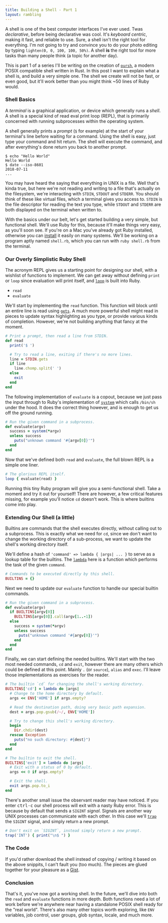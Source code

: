 ```yaml
---
title: Building a Shell - Part 1
layout: rambling
---
```


A shell is one of the best computer interfaces I've ever used.
Twas *declarative*, before being declarative was cool. It's
*keyboard centric*, making it fast, and reliable to use. Sure, a
shell isn't the right tool for everything. I'm not going to try
and convince you to do your photo editing by typing `lighten(0, 0,
100, 100, 50%)`. A shell **is** the right tool for more tasks than many
people think (a topic for another day).

This is part 1 of a series I'll be writing on the creation of [`oursh`][oursh],
a modern POSIX compatible shell written in Rust. In this post I want to explain
what a shell is, and build a very simple one.  The shell we create will not be
fast, or even good, but it'll work better than you might think ~50 lines of
Ruby would.

### Shell Basics

A *terminal* is a graphical application, or device which generally runs a
*shell*. A shell is a special kind of read eval print loop (REPL), that is
primarily concerned with running subprocesses within the operating system.

A shell generally prints a *prompt* (`$` for example) at the start of your
terminal's line before waiting for a command. Using the shell is easy, just
type your command and hit return. The shell will execute the command, and after
everything's done return you back to another prompt.

```
$ echo "Hello World"
Hello World
$ date --iso-8601
2018-07-11
...
```

You may have heard the saying that everything in UNIX is a file. Well that's
kinda true, but here we're not reading and writing to a file that's actually on
the filesystem, we're interacting with `STDIN`, `STDOUT` and `STDERR`. You
should think of these like virtual files, which a terminal gives you access to.
`STDIN` is the file descriptor for reading the text you type, while `STDOUT`
and `STDERR` are both displayed on the terminal when written to.

With the basics under our belt, let's get started building a very simple, but
functional shell. We'll use Ruby for this, because it'll make things very easy,
as you'll soon see. If you're on a Mac you've already got Ruby installed,
otherwise you can [install][install] it easily on many systems. We'll be
working on a program aptly named `shell.rb`, which you can run with `ruby
shell.rb` from the terminal.

### Our Overly Simplistic Ruby Shell

The acronym REPL gives us a starting point for designing our shell, with a
wishlist of functions to implement. We can get away without defining `print` or
`loop` since evaluation will print itself, and [`loop`][loop] is built into
Ruby.

- `read`
- `evaluate`

We'll start by implementing the `read` function. This function will block until
an entire line is read using [`gets`][gets]. A much more powerful shell might
read in pieces to update syntax highlighting as you type, or provide various
kinds of completion. However, we're not building anything that fancy at the
moment.

```rb
# Print a prompt, then read a line from STDIN.
def read
  print('$ ')

  # Try to read a line, exiting if there's no more lines.
  line = STDIN.gets
  if line
    line.chomp.split(' ')
  else
    exit
  end
end
```

The following implementation of `evaluate` is a copout, because we just pass
the input through to Ruby's implementation of [`system`][system] which calls
`/bin/sh` under the hood. It does the correct thing however, and is enough to
get us off the ground running.

```rb
# Run the given command in a subprocess.
def evaluate(argv)
  success = system(*argv)
  unless success
    puts("unknown command '#{argv[0]}'")
  end
end
```

Now that we've defined both `read` and `evaluate`, the full blown REPL is a
simple one liner.

```rb
# The glorious REPL itself.
loop { evaluate(read) }
```

Running this tiny Ruby program will give you a semi-functional shell. Take a
moment and try it out for yourself! There are however, a few critical features
missing, for example you'll notice `cd` doesn't work. This is where builtins
come into play.

### Extending Our Shell (a little)

Builtins are commands that the shell executes directly, without calling out
to a subprocess. This is exactly what we need for `cd`, since we don't want to
change the working directory of a sub-process, we want to update the shell's
working directory itself.

We'll define a hash of `'command' => lambda { |args| ... }` to serve as a
lookup table for the builtins. The [`lambda`][proc] here is a function which
performs the task of the given `command`.

```rb
# Commands to be executed directly by this shell.
BUILTINS = {}
```

Next we need to update our `evaluate` function to handle our special builtin
commands.

```rb
# Run the given command in a subprocess.
def evaluate(argv)
  if BUILTINS[argv[0]]
    BUILTINS[argv[0]].call(argv[1..-1])
  else
    success = system(*argv)
    unless success
      puts("unknown command '#{argv[0]}'")
    end
  end
end
```

Finally, we can start defining the needed builtins. We'll start with the two
most needed commands, `cd` and `exit`, however there are many others which
could be defined at this point. Mainly `.` (or `source`), `alias` and `exec`.
I'll leave those implementations as exercises for the reader.

```rb
# The builtin `cd` for changing the shell's working directory.
BUILTINS['cd'] = lambda do |args|
  # Change to the home directory by default.
  args << ENV['HOME'] if args.empty?

  # Read the destination path, doing very basic path expansion.
  dest = args.pop.gsub(/~/, ENV['HOME'])

  # Try to change this shell's working directory.
  begin
    Dir.chdir(dest)
  rescue Exception
    puts("no such directory: #{dest}")
  end
end
```

```rb
# The builtin to exit the shell.
BUILTINS['exit'] = lambda do |args|
  # Exit with a status of 0 by default.
  args << 0 if args.empty?

  # Exit the shell.
  exit args.pop.to_i
end
```

There's another small issue the observant reader may have noticed. If you enter
<kbd>ctrl-c</kbd> our shell process will exit with a nasty Ruby error. This is
because by default that sends a `SIGINT` *signal*. Signals are another way UNIX
processes can communicate with each other. In this case we'll [`trap`][trap]
the `SIGINT` signal, and simply return a new prompt.

```rb
# Don't exit on `SIGINT`, instead simply return a new prompt.
trap('INT') { print("\n$ ") }
```

### The Code

If you'd rather download the shell instead of copying / writing it based on the
above snippits, I can't fault you (too much). The pieces are glued together
for your pleasure as a
[Gist](https://gist.github.com/nixpulvis/59d4f60db401f4b3fba6d6781063c7f5).

### Conclusion

That's it, you've now got a working shell. In the future, we'll dive into both
the `read` and `evaluate` functions in more depth. Both functions need a lot
of work before we're anywhere near having a standalone POSIX shell ready for
the "real world". There's also many other topics worth exploring, like `ENV`
variables, job control, user groups, glob syntax, locale, and much more.

[oursh]:   https://github.com/nixpulvis/oursh
[install]: https://www.ruby-lang.org/en/documentation/installation/
[loop]:    https://ruby-doc.org/core-2.2.0/Kernel.html#method-i-loop
[gets]:    https://ruby-doc.org/core-2.2.0/Kernel.html#method-i-gets
[system]:  https://ruby-doc.org/core-2.2.0/Kernel.html#method-i-system
[proc]:    https://ruby-doc.org/core-2.2.0/Proc.html
[trap]:    https://ruby-doc.org/core-2.2.0/Kernel.html#method-i-trap
